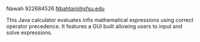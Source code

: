 Nawah
922684526
Nbahtani@sfsu.edu

This Java calculator evaluates infix mathematical expressions using correct operator precedence. It features a GUI built allowing users to input and solve expressions.
